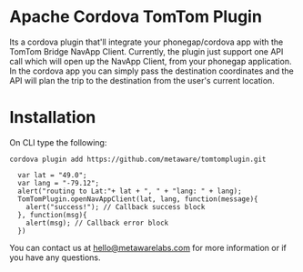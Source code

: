 # Apache Cordova TomTom Plugin

Its a cordova plugin that'll integrate your phonegap/cordova app with the TomTom Bridge NavApp Client. Currently, the plugin just support one API call which will open up the NavApp Client, from your phonegap application. In the cordova app you can simply pass the destination coordinates and the API will plan the trip to the destination from the user's current location. 

# Installation 

On CLI type the following:

`cordova plugin add https://github.com/metaware/tomtomplugin.git`

```
  var lat = "49.0";
  var lang = "-79.12";
  alert("routing to Lat:"+ lat + ", " + "lang: " + lang);
  TomTomPlugin.openNavAppClient(lat, lang, function(message){
    alert("success!"); // Callback success block
  }, function(msg){
    alert(msg); // Callback error block
  })
```

You can contact us at hello@metawarelabs.com for more information or if you have any questions.

